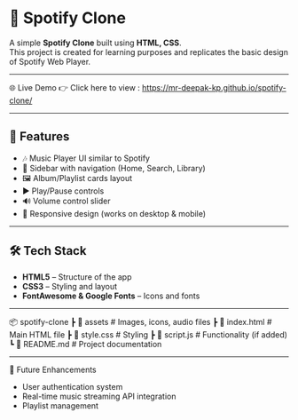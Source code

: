 # 🎵 Spotify Clone

A simple **Spotify Clone** built using **HTML, CSS**.  
This project is created for learning purposes and replicates the basic design of Spotify Web Player.

---

🌐 Live Demo
👉 Click here to view : https://mr-deepak-kp.github.io/spotify-clone/

---

## 🚀 Features
- 🎶 Music Player UI similar to Spotify  
- 📂 Sidebar with navigation (Home, Search, Library)  
- 🖼️ Album/Playlist cards layout  
- ▶️ Play/Pause controls  
- 🔊 Volume control slider  
- 📱 Responsive design (works on desktop & mobile)  

---

## 🛠️ Tech Stack
- **HTML5** – Structure of the app  
- **CSS3** – Styling and layout  
- **FontAwesome & Google Fonts** – Icons and fonts  

---
📦 spotify-clone
┣ 📂 assets # Images, icons, audio files
┣ 📜 index.html # Main HTML file
┣ 📜 style.css # Styling
┣ 📜 script.js # Functionality (if added)
┗ 📜 README.md # Project documentation

---

📌 Future Enhancements

 - User authentication system
 - Real-time music streaming API integration
 - Playlist management
